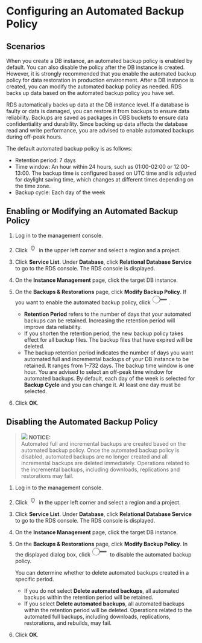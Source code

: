 # Configuring an Automated Backup Policy<a name="en-us_topic_pg_0029128206"></a>

## Scenarios<a name="en-us_topic_0192954006_section1554605854619"></a>

When you create a DB instance, an automated backup policy is enabled by default. You can also disable the policy after the DB instance is created. However, it is strongly recommended that you enable the automated backup policy for data restoration in production environment. After a DB instance is created, you can modify the automated backup policy as needed. RDS backs up data based on the automated backup policy you have set. 

RDS automatically backs up data at the DB instance level. If a database is faulty or data is damaged, you can restore it from backups to ensure data reliability. Backups are saved as packages in OBS buckets to ensure data confidentiality and durability. Since backing up data affects the database read and write performance, you are advised to enable automated backups during off-peak hours.

The default automated backup policy is as follows:

-   Retention period: 7 days
-   Time window: An hour within 24 hours, such as 01:00-02:00 or 12:00-13:00. The backup time is configured based on UTC time and is adjusted for daylight saving time, which changes at different times depending on the time zone.
-   Backup cycle: Each day of the week

## Enabling or Modifying an Automated Backup Policy<a name="en-us_topic_0192954006_section22744299173619"></a>

1.  Log in to the management console.
2.  Click  ![](figures/region.png)  in the upper left corner and select a region and a project.
3.  Click  **Service List**. Under  **Database**, click  **Relational Database Service**  to go to the RDS console. The RDS console is displayed.
4.  On the  **Instance Management**  page, click the target DB instance.
5.  On the  **Backups & Restorations**  page, click  **Modify Backup Policy**. If you want to enable the automated backup policy, click  ![](figures/public.png). 
    -   **Retention Period**  refers to the number of days that your automated backups can be retained. Increasing the retention period will improve data reliability.
    -   If you shorten the retention period, the new backup policy takes effect for all backup files. The backup files that have expired will be deleted.
    -   The backup retention period indicates the number of days you want automated full and incremental backups of your DB instance to be retained. It ranges from 1–732 days. The backup time window is one hour. You are advised to select an off-peak time window for automated backups. By default, each day of the week is selected for  **Backup Cycle**  and you can change it. At least one day must be selected.

6.  Click  **OK**.

## Disabling the Automated Backup Policy<a name="en-us_topic_0192954006_section6125375132158"></a>

>![](/images/icon-notice.gif) **NOTICE:**   
>Automated full and incremental backups are created based on the automated backup policy. Once the automated backup policy is disabled, automated backups are no longer created and all incremental backups are deleted immediately. Operations related to the incremental backups, including downloads, replications and restorations may fail.  

1.  Log in to the management console.
2.  Click  ![](figures/region.png)  in the upper left corner and select a region and a project.
3.  Click  **Service List**. Under  **Database**, click  **Relational Database Service**  to go to the RDS console. The RDS console is displayed.
4.  On the  **Instance Management**  page, click the target DB instance.
5.  On the  **Backups & Restorations**  page, click  **Modify Backup Policy**. In the displayed dialog box, click  ![](figures/public.png)  to disable the automated backup policy. 

    You can determine whether to delete automated backups created in a specific period.

    -   If you do not select  **Delete automated backups**, all automated backups within the retention period will be retained.
    -   If you select  **Delete automated backups**, all automated backups within the retention period will be deleted. Operations related to the automated full backups, including downloads, replications, restorations, and rebuilds, may fail.

6.  Click  **OK**.

